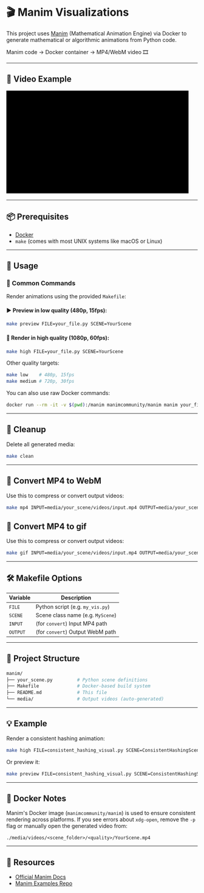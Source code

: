 # 🎬 Manim Visualizations

This project uses [Manim](https://www.manim.community/) (Mathematical Animation Engine) via Docker to generate mathematical or algorithmic animations from Python code.

Manim code → Docker container → MP4/WebM video 🎞️

---

## 🌟 Video Example
![Transformers Scene](transformers.gif)

---

## 📦 Prerequisites

- [Docker](https://www.docker.com/)
- `make` (comes with most UNIX systems like macOS or Linux)

---

## 🚀 Usage

### 🔁 Common Commands

Render animations using the provided `Makefile`:

#### ▶️ Preview in low quality (480p, 15fps):
```bash
make preview FILE=your_file.py SCENE=YourScene
```

#### 🎥 Render in high quality (1080p, 60fps):
```bash
make high FILE=your_file.py SCENE=YourScene
```

Other quality targets:
```bash
make low    # 480p, 15fps
make medium # 720p, 30fps
```

You can also use raw Docker commands:

```bash
docker run --rm -it -v $(pwd):/manim manimcommunity/manim manim your_file.py YourScene -pqh
```

---

## 🧹 Cleanup

Delete all generated media:
```bash
make clean
```

---

## 🔄 Convert MP4 to WebM

Use this to compress or convert output videos:
```bash
make mp4 INPUT=media/your_scene/videos/input.mp4 OUTPUT=media/your_scene/videos/output.webm
```

## 🔄 Convert MP4 to gif

Use this to compress or convert output videos:
```bash
make gif INPUT=media/your_scene/videos/input.mp4 OUTPUT=media/your_scene/videos/output.gif
```

---

## 🛠️ Makefile Options

| Variable | Description                      |
|----------|----------------------------------|
| `FILE`   | Python script (e.g. `my_vis.py`) |
| `SCENE`  | Scene class name (e.g. `MyScene`)|
| `INPUT`  | (for `convert`) Input MP4 path   |
| `OUTPUT` | (for `convert`) Output WebM path |

---

## 📂 Project Structure

```bash
manim/
├── your_scene.py         # Python scene definitions
├── Makefile              # Docker-based build system
├── README.md             # This file
└── media/                # Output videos (auto-generated)
```

---

## 💡 Example

Render a consistent hashing animation:

```bash
make high FILE=consistent_hashing_visual.py SCENE=ConsistentHashingScene
```

Or preview it:

```bash
make preview FILE=consistent_hashing_visual.py SCENE=ConsistentHashingScene
```

---

## 🐳 Docker Notes

Manim's Docker image (`manimcommunity/manim`) is used to ensure consistent rendering across platforms. If you see errors about `xdg-open`, remove the `-p` flag or manually open the generated video from:

```
./media/videos/<scene_folder>/<quality>/YourScene.mp4
```

---

## 📎 Resources

- [Official Manim Docs](https://docs.manim.community/)
- [Manim Examples Repo](https://github.com/ManimCommunity/manim-examples)
